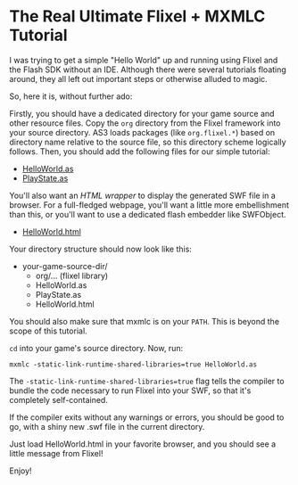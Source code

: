 # The Real Ultimate Flixel + MXMLC Tutorial

I was trying to get a simple "Hello World" up and running using Flixel
and the Flash SDK without an IDE. Although there were several
tutorials floating around, they all left out important steps or
otherwise alluded to magic.

So, here it is, without further ado:

Firstly, you should have a dedicated directory for your game source
and other resource files. Copy the `org` directory from the Flixel
framework into your source directory. AS3 loads packages (like
`org.flixel.*`) based on directory name relative to the source file,
so this directory scheme logically follows. Then, you should add the
following files for our simple tutorial:

* [HelloWorld.as](HelloWorld/blob/master/src/HelloWorld.as)
* [PlayState.as](HelloWorld/blob/master/src/PlayState.as)

You'll also want an *HTML wrapper* to display the generated SWF file
in a browser. For a full-fledged webpage, you'll want a little more
embellishment than this, or you'll want to use a dedicated flash
embedder like SWFObject.

* [HelloWorld.html](HelloWorld/blob/master/HelloWorld.html)

Your directory structure should now look like this:

* your-game-source-dir/
  * org/... (flixel library)
  * HelloWorld.as
  * PlayState.as
  * HelloWorld.html

You should also make sure that mxmlc is on your `PATH`. This is beyond
the scope of this tutorial.

`cd` into your game's source directory. Now, run:

    mxmlc -static-link-runtime-shared-libraries=true HelloWorld.as
    
The `-static-link-runtime-shared-libraries=true` flag tells the
compiler to bundle the code necessary to run Flixel into your SWF, so
that it's completely self-contained.

If the compiler exits without any warnings or errors, you should be
good to go, with a shiny new .swf file in the current directory.

Just load HelloWorld.html in your favorite browser, and you should see
a little message from Flixel!

Enjoy!
